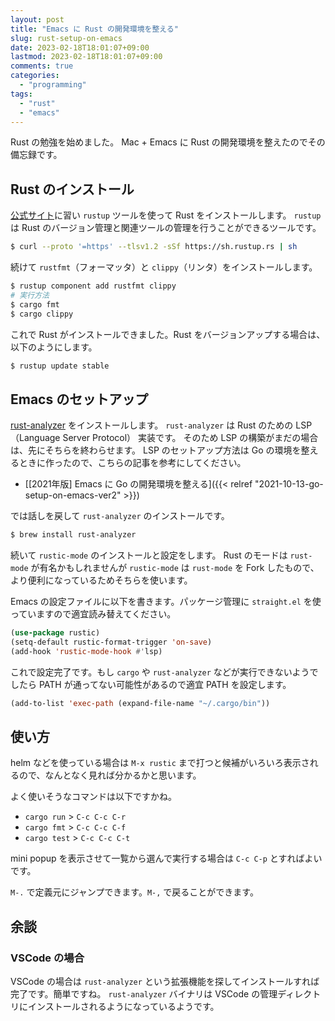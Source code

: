 ```yaml
---
layout: post
title: "Emacs に Rust の開発環境を整える"
slug: rust-setup-on-emacs
date: 2023-02-18T18:01:07+09:00
lastmod: 2023-02-18T18:01:07+09:00
comments: true
categories:
  - "programming"
tags:
  - "rust"
  - "emacs"
---
```


Rust の勉強を始めました。
Mac + Emacs に Rust の開発環境を整えたのでその備忘録です。

## Rust のインストール

[公式サイト](https://www.rust-lang.org/ja/tools/install)に習い `rustup` ツールを使って Rust をインストールします。
`rustup` は Rust のバージョン管理と関連ツールの管理を行うことができるツールです。

``` bash
$ curl --proto '=https' --tlsv1.2 -sSf https://sh.rustup.rs | sh
```

続けて `rustfmt`（フォーマッタ）と `clippy`（リンタ）をインストールします。

``` bash
$ rustup component add rustfmt clippy
# 実行方法
$ cargo fmt
$ cargo clippy
```

これで Rust がインストールできました。Rust をバージョンアップする場合は、以下のようにします。

``` bash
$ rustup update stable
```

## Emacs のセットアップ

[rust-analyzer](https://rust-analyzer.github.io/) をインストールします。
`rust-analyzer` は Rust のための LSP（Language Server Protocol） 実装です。
そのため LSP の構築がまだの場合は、先にそちらを終わらせます。
LSP のセットアップ方法は Go の環境を整えるときに作ったので、こちらの記事を参考にしてください。

- [[2021年版] Emacs に Go の開発環境を整える]({{< relref "2021-10-13-go-setup-on-emacs-ver2" >}})

では話しを戻して `rust-analyzer` のインストールです。

``` bash
$ brew install rust-analyzer
```

続いて `rustic-mode` のインストールと設定をします。
Rust のモードは `rust-mode` が有名かもしれませんが `rustic-mode` は `rust-mode` を Fork したもので、より便利になっているためそちらを使います。

Emacs の設定ファイルに以下を書きます。パッケージ管理に `straight.el` を使っていますので適宜読み替えてください。

``` lisp
(use-package rustic)
(setq-default rustic-format-trigger 'on-save)
(add-hook 'rustic-mode-hook #'lsp)
```

これで設定完了です。もし `cargo` や `rust-analyzer` などが実行できないようでしたら PATH が通ってない可能性があるので適宜 PATH を設定します。

``` lisp
(add-to-list 'exec-path (expand-file-name "~/.cargo/bin"))
```

## 使い方

helm などを使っている場合は `M-x rustic` まで打つと候補がいろいろ表示されるので、なんとなく見れば分かるかと思います。

よく使いそうなコマンドは以下ですかね。

- `cargo run` > `C-c C-c C-r`
- `cargo fmt` > `C-c C-c C-f`
- `cargo test` > `C-c C-c C-t`

mini popup を表示させて一覧から選んで実行する場合は `C-c C-p` とすればよいです。

`M-.` で定義元にジャンプできます。`M-,` で戻ることができます。

## 余談

### VSCode の場合

VSCode の場合は `rust-analyzer` という拡張機能を探してインストールすれば完了です。簡単ですね。
`rust-analyzer` バイナリは VSCode の管理ディレクトリにインストールされるようになっているようです。
